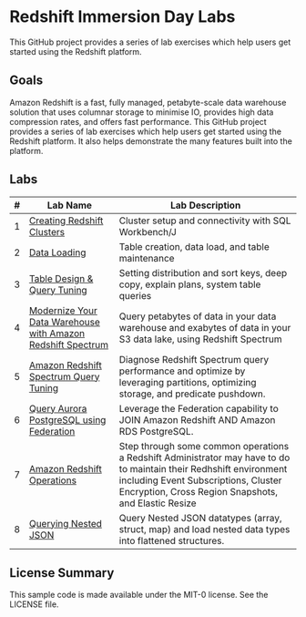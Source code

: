 # Redshift Immersion Day Labs
This GitHub project provides a series of lab exercises which help users get started using the Redshift platform.

## Goals
Amazon Redshift is a fast, fully managed, petabyte-scale data warehouse solution that uses columnar storage to minimise IO, provides high data compression rates, and offers fast performance. This GitHub project provides a series of lab exercises which help users get started using the Redshift platform.  It also helps demonstrate the many features built into the platform.

## Labs
|# |Lab Name |Lab Description |
|---- |---- | ----|
|1 |[Creating Redshift Clusters](https://redshift-immersion.workshop.aws/en/lab1.html) |Cluster setup and connectivity with SQL Workbench/J |
|2 |[Data Loading](https://redshift-immersion.workshop.aws/en/lab2.html) |Table creation, data load, and table maintenance |
|3 |[Table Design & Query Tuning](https://redshift-immersion.workshop.aws/en/lab3.html) |Setting distribution and sort keys, deep copy, explain plans, system table queries |
|4 |[Modernize Your Data Warehouse with Amazon Redshift Spectrum](https://redshift-immersion.workshop.aws/en/lab4.html) |Query petabytes of data in your data warehouse and exabytes of data in your S3 data lake, using Redshift Spectrum |
|5 |[Amazon Redshift Spectrum Query Tuning](https://redshift-immersion.workshop.aws/en/lab5.html) | Diagnose Redshift Spectrum query performance and optimize by leveraging partitions, optimizing storage, and predicate pushdown.|
|6 |[Query Aurora PostgreSQL using Federation](https://redshift-immersion.workshop.aws/en/lab6.html) |Leverage the Federation capability to JOIN Amazon Redshift AND Amazon RDS PostgreSQL. |
|7 | [Amazon Redshift Operations](https://redshift-immersion.workshop.aws/en/lab7.html) | Step through some common operations a Redshift Administrator may have to do to maintain their Redhshift environment including Event Subscriptions, Cluster Encryption, Cross Region Snapshots, and Elastic Resize |
|8 | [Querying Nested JSON](https://redshift-immersion.workshop.aws/en/lab8.html)| Query Nested JSON datatypes (array, struct, map) and load nested data types into flattened structures. |

## License Summary

This sample code is made available under the MIT-0 license. See the LICENSE file.
